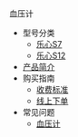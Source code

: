 <div class="sidebar-title "><i class="fa  fa-plus-square"></i>血压计</div>

* 型号分类
  - [乐心S7](/hardware/scale/lifesense/S7)
  - [乐心S12](/hardware/scale/lifesense/S12)
* [产品简介](/hardware/scale/info)
* 购买指南
  - [收费标准](/hardware/sphygmomanometer)
  - [线上下单](/hardware/wristbrand)
* 常见问题
  - [血压计](/hardware/sphygmomanometer)